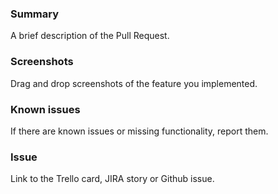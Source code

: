 ### Summary

A brief description of the Pull Request.

### Screenshots

Drag and drop screenshots of the feature you implemented.

### Known issues

If there are known issues or missing functionality, report them.

### Issue

Link to the Trello card, JIRA story or Github issue.
